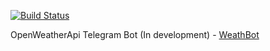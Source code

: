 
[![Build Status](https://travis-ci.org/st-ku/WeathBot_TelegramBot.svg?branch=master)](https://travis-ci.org/st-ku/WeathBot_TelegramBot)

OpenWeatherApi Telegram Bot (In development) - <a href="http://t.me/SimplWeathBot">WeathBot</a> 


